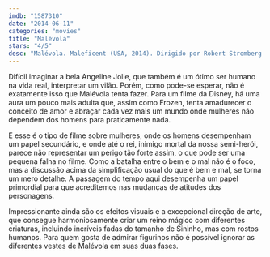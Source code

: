 ```yaml
---
imdb: "1587310"
date: "2014-06-11"
categories: "movies"
title: "Malévola"
stars: "4/5"
desc: "Malévola. Maleficent (USA, 2014). Dirigido por Robert Stromberg. Escrito por Linda Woolverton, Charles Perrault, Erdman Penner, Joe Rinaldi, Winston Hibler, Bill Peet, Ted Sears, Ralph Wright, Milt Banta. Com Angelina Jolie, Elle Fanning, Sharlto Copley, Lesley Manville, Imelda Staunton, Juno Temple, Sam Riley, Brenton Thwaites, Kenneth Cranham."
---
```

Difícil imaginar a bela Angeline Jolie, que também é um ótimo ser humano na vida real, interpretar um vilão. Porém, como pode-se esperar, não é exatamente isso que Malévola tenta fazer. Para um filme da Disney, há uma aura um pouco mais adulta que, assim como Frozen, tenta amadurecer o conceito de amor e abraçar cada vez mais um mundo onde mulheres não dependem dos homens para praticamente nada.

E esse é o tipo de filme sobre mulheres, onde os homens desempenham um papel secundário, e onde até o rei, inimigo mortal da nossa semi-herói, parece não representar um perigo tão forte assim, o que pode ser uma pequena falha no filme. Como a batalha entre o bem e o mal não é o foco, mas a discussão acima da simplificação usual do que é bem e mal, se torna um mero detalhe. A passagem do tempo aqui desempenha um papel primordial para que acreditemos nas mudanças de atitudes dos personagens.

Impressionante ainda são os efeitos visuais e a excepcional direção de arte, que consegue harmoniosamente criar um reino mágico com diferentes criaturas, incluindo incríveis fadas do tamanho de Sininho, mas com rostos humanos. Para quem gosta de admirar figurinos não é possível ignorar as diferentes vestes de Malévola em suas duas fases.
